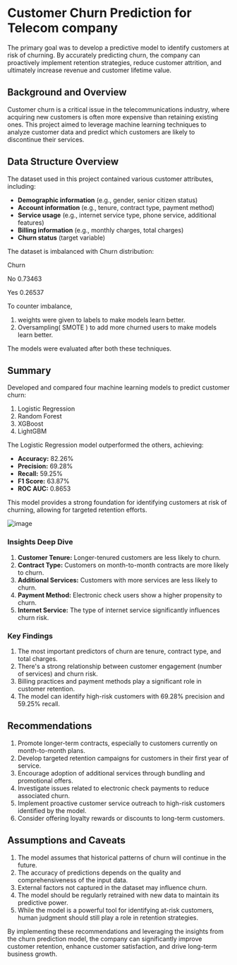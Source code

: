 # Customer Churn Prediction for Telecom company

The primary goal was to develop a predictive model to identify customers at risk of churning. By accurately predicting churn, the company can proactively implement retention strategies, reduce customer attrition, and ultimately increase revenue and customer lifetime value.

## Background and Overview
Customer churn is a critical issue in the telecommunications industry, where acquiring new customers is often more expensive than retaining existing ones. This project aimed to leverage machine learning techniques to analyze customer data and predict which customers are likely to discontinue their services.

## Data Structure Overview
The dataset used in this project contained various customer attributes, including:
- **Demographic information** (e.g., gender, senior citizen status)
- **Account information** (e.g., tenure, contract type, payment method)
- **Service usage** (e.g., internet service type, phone service, additional features)
- **Billing information** (e.g., monthly charges, total charges)
- **Churn status** (target variable)

The dataset is imbalanced with Churn distribution:

Churn

No     0.73463

Yes    0.26537

To counter imbalance,
1. weights were given to labels to make models learn better.
2. Oversampling( SMOTE ) to add more churned users to make models learn better. 

The models were evaluated after both these techniques.


## Summary
Developed and compared four machine learning models to predict customer churn:
1. Logistic Regression
2. Random Forest
3. XGBoost
4. LightGBM

The Logistic Regression model outperformed the others, achieving:
- **Accuracy:** 82.26%
- **Precision:** 69.28%
- **Recall:** 59.25%
- **F1 Score:** 63.87%
- **ROC AUC:** 0.8653

This model provides a strong foundation for identifying customers at risk of churning, allowing for targeted retention efforts.

![image](https://github.com/user-attachments/assets/c1677731-2542-4f6a-b7f4-11dc96f81bc8)


### Insights Deep Dive
1. **Customer Tenure:** Longer-tenured customers are less likely to churn.
2. **Contract Type:** Customers on month-to-month contracts are more likely to churn.
3. **Additional Services:** Customers with more services are less likely to churn.
4. **Payment Method:** Electronic check users show a higher propensity to churn.
5. **Internet Service:** The type of internet service significantly influences churn risk.

### Key Findings
1. The most important predictors of churn are tenure, contract type, and total charges.
2. There's a strong relationship between customer engagement (number of services) and churn risk.
3. Billing practices and payment methods play a significant role in customer retention.
4. The model can identify high-risk customers with 69.28% precision and 59.25% recall.

## Recommendations
1. Promote longer-term contracts, especially to customers currently on month-to-month plans.
2. Develop targeted retention campaigns for customers in their first year of service.
3. Encourage adoption of additional services through bundling and promotional offers.
4. Investigate issues related to electronic check payments to reduce associated churn.
5. Implement proactive customer service outreach to high-risk customers identified by the model.
6. Consider offering loyalty rewards or discounts to long-term customers.

## Assumptions and Caveats
1. The model assumes that historical patterns of churn will continue in the future.
2. The accuracy of predictions depends on the quality and comprehensiveness of the input data.
3. External factors not captured in the dataset may influence churn.
4. The model should be regularly retrained with new data to maintain its predictive power.
5. While the model is a powerful tool for identifying at-risk customers, human judgment should still play a role in retention strategies.

By implementing these recommendations and leveraging the insights from the churn prediction model, the company can significantly improve customer retention, enhance customer satisfaction, and drive long-term business growth.
